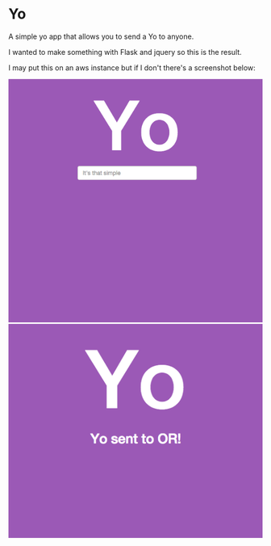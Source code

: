 Yo
==

A simple yo app that allows you to send a Yo to anyone.

I wanted to make something with Flask and jquery so this is the result.

I may put this on an aws instance but if I don't there's a screenshot below:

![Alt text](https://raw.githubusercontent.com/sean-smith/yo/master/yo/before.png "Yo")
![Alt text](https://raw.githubusercontent.com/sean-smith/yo/master/yo/after.png "Yo")
